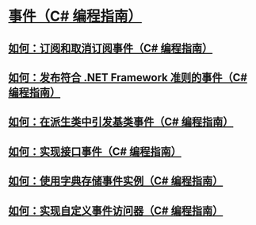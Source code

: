 # [事件（C# 编程指南）](index.md)
## [如何：订阅和取消订阅事件（C# 编程指南）](how-to-subscribe-to-and-unsubscribe-from-events.md)
## [如何：发布符合 .NET Framework 准则的事件（C# 编程指南）](how-to-publish-events-that-conform-to-net-framework-guidelines.md)
## [如何：在派生类中引发基类事件（C# 编程指南）](how-to-raise-base-class-events-in-derived-classes.md)
## [如何：实现接口事件（C# 编程指南）](how-to-implement-interface-events.md)
## [如何：使用字典存储事件实例（C# 编程指南）](how-to-use-a-dictionary-to-store-event-instances.md)
## [如何：实现自定义事件访问器（C# 编程指南）](how-to-implement-custom-event-accessors.md)
